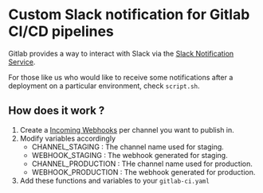 # Custom Slack notification for Gitlab CI/CD pipelines

Gitlab provides a way to interact with Slack via the [Slack Notification Service](https://docs.gitlab.com/ee/user/project/integrations/slack.html).

For those like us who would like to receive some notifications after a deployment on a particular environment, check `script.sh`.

## How does it work ?

1. Create a [Incoming Webhooks](https://api.slack.com/messaging/webhooks) per channel you want to publish in.
2. Modify variables accordingly
	- CHANNEL_STAGING : The channel name used for staging.
	- WEBHOOK_STAGING : The webhook generated for staging.
	- CHANNEL_PRODUCTION : THe channel name used for production.
	- WEBHOOK_PRODUCTION : The webhook generated for production.
3. Add these functions and variables to your `gitlab-ci.yaml`